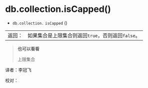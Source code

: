 # db.collection.isCapped\(\)

* `db.collection.`  `isCapped` \(\)

|  |  |
| :--- | :--- |
| 返回： | 如果集合是上限集合则返回`true`，否则返回`false`。 |

> **也可以看看**
>
> 上限集合

译者：李冠飞

校对：

